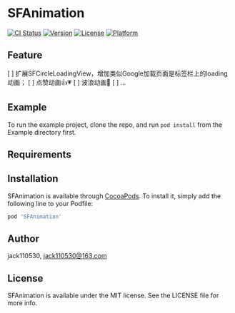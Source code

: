 # SFAnimation

[![CI Status](https://img.shields.io/travis/jack110530/SFAnimation.svg?style=flat)](https://travis-ci.org/jack110530/SFAnimation)
[![Version](https://img.shields.io/cocoapods/v/SFAnimation.svg?style=flat)](https://cocoapods.org/pods/SFAnimation)
[![License](https://img.shields.io/cocoapods/l/SFAnimation.svg?style=flat)](https://cocoapods.org/pods/SFAnimation)
[![Platform](https://img.shields.io/cocoapods/p/SFAnimation.svg?style=flat)](https://cocoapods.org/pods/SFAnimation)

## Feature
[ ] 扩展SFCircleLoadingView，增加类似Google加载页面是标签栏上的loading动画；
[ ] 点赞动画👍💗
[ ] 波浪动画🌊
[ ] ...

## Example

To run the example project, clone the repo, and run `pod install` from the Example directory first.

## Requirements

## Installation

SFAnimation is available through [CocoaPods](https://cocoapods.org). To install
it, simply add the following line to your Podfile:

```ruby
pod 'SFAnimation'
```

## Author

jack110530, jack110530@163.com

## License

SFAnimation is available under the MIT license. See the LICENSE file for more info.



